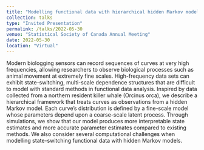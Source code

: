 ```yaml
---
title: "Modelling functional data with hierarchical hidden Markov models: Applications to animal movement"
collection: talks
type: "Invited Presentation"
permalink: /talks/2022-05-30
venue: "Statistical Society of Canada Annual Meeting"
date: 2022-05-30
location: "Virtual"
---
```


Modern biologging sensors can record sequences of curves at very high frequencies, allowing researchers to observe biological processes such as animal movement at extremely fine scales. High-frequency data sets can exhibit state-switching, multi-scale dependence structures that are difficult to model with standard methods in functional data analysis. Inspired by data collected from a northern resident killer whale (Orcinus orca), we describe a hierarchical framework that treats curves as observations from a hidden Markov model. Each curve’s distribution is defined by a fine-scale model whose parameters depend upon a coarse-scale latent process. Through simulations, we show that our model produces more interpretable state estimates and more accurate parameter estimates compared to existing methods. We also consider several computational challenges when modelling state-switching functional data with hidden Markov models.
